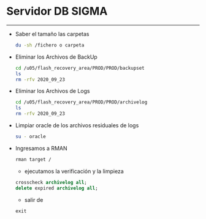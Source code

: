 # Servidor DB SIGMA

---

- Saber el tamaño las carpetas
  
  ```bash
  du -sh /fichero o carpeta
  ```

- Eliminar los Archivos de BackUp
  
  ```bash
  cd /u05/flash_recovery_area/PROD/PROD/backupset
  ls
  rm -rfv 2020_09_23
  ```

- Eliminar los Archivos de Logs
  
  ```bash
  cd /u05/flash_recovery_area/PROD/PROD/archivelog
  ls
  rm -rfv 2020_09_23
  ```

- Limpiar oracle de los archivos residuales de logs
  
  ```bash
  su - oracle
  ```

- Ingresamos  a RMAN
  
  ```bash
  rman target /
  ```
  
  - ejecutamos la verificación y la limpieza
  
  ```sql
  crosscheck archivelog all;
  delete expired archivelog all;
  ```
  
  - salir de
  
  ```sql
  exit
  ```
